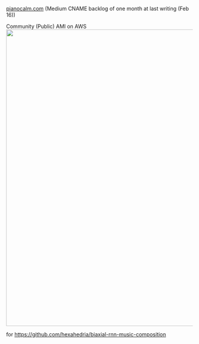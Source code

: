 [pianocalm.com](http://pianocalm.com)
(Medium CNAME backlog of one month at last writing (Feb 16))

Community (Public) AMI on AWS
<img src="http://i.imgur.com/4uravpm.png" width="800">

for https://github.com/hexahedria/biaxial-rnn-music-composition 
